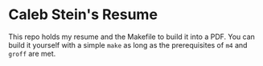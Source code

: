 # Caleb Stein's Resume

This repo holds my resume and the Makefile to build it into a PDF.
You can build it yourself with a simple `make` as long as the prerequisites of `m4` and `groff` are met.
